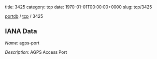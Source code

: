 title: 3425
category: tcp
date: 1970-01-01T00:00:00+0000
slug: tcp/3425

[portdb](/) / [tcp](/category/tcp.html) / 3425


## IANA Data

_Name:_ agps-port

_Description:_ AGPS Access Port

